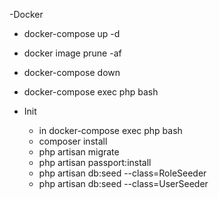 -Docker
- docker-compose up -d
- docker image prune -af
- docker-compose down
- docker-compose exec php bash

- Init
    - in docker-compose exec php bash
    - composer install
    - php artisan migrate
    - php artisan passport:install
    - php artisan db:seed --class=RoleSeeder
    - php artisan db:seed --class=UserSeeder
